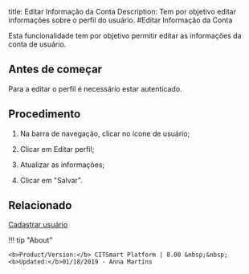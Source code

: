title: Editar Informação da Conta
Description: Tem por objetivo editar informações sobre o perfil do usuário.
#Editar Informação da Conta

Esta funcionalidade tem por objetivo permitir editar as informações da conta de usuário.

Antes de começar
--------------------

Para a editar o perfil é necessário estar autenticado.

Procedimento
----------------

1. Na barra de navegação, clicar no ícone de usuário;

2. Clicar em Editar perfil;

3. Atualizar as informações;

4. Clicar em "Salvar".


Relacionado
-------

[Cadastrar usuário](/pt-br/citsmart-esp-8/initial-settings/access-settings/user/users.html)


!!! tip "About"

    <b>Product/Version:</b> CITSmart Platform | 8.00 &nbsp;&nbsp;
    <b>Updated:</b>01/18/2019 - Anna Martins
